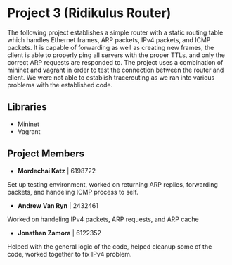 Project 3 (Ridikulus Router)
=============================

The following project establishes a simple router with a static routing table which handles Ethernet frames, ARP packets, IPv4 packets, and ICMP packets. It is capable of forwarding as well as creating new frames, the client is able to properly ping all servers with the proper TTLs, and only the correct ARP requests are responded to. The project uses a combination of mininet and vagrant in order to test the connection between the router and client.
We were not able to establish tracerouting as we ran into various problems with the established code.

## Libraries
- Mininet
- Vagrant

## Project Members
- **Mordechai Katz** | 6198722

Set up testing environment, worked on returning ARP replies, forwarding packets, and handeling ICMP process to self. 
- **Andrew Van Ryn** | 2432461

Worked on handeling IPv4 packets, ARP requests, and ARP cache
- **Jonathan Zamora** | 6122352

Helped with the general logic of the code, helped cleanup some of the code, worked together to fix IPv4 problem.
